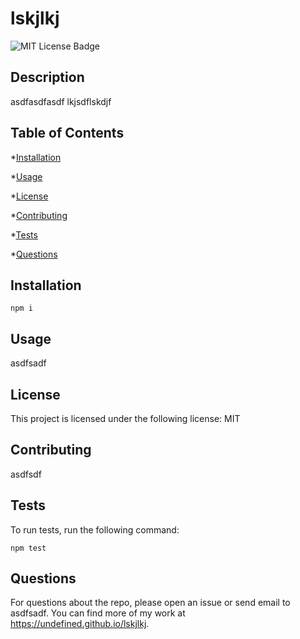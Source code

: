 
  
  # lskjlkj
  
  ![MIT License Badge](https://img.shields.io/badge/license-MIT-green)
  
  ## Description

  asdfasdfasdf lkjsdflskdjf

  ## Table of Contents

  *[Installation](#installation)

  *[Usage](#usage)

  *[License](#license)

  *[Contributing](#contributing)

  *[Tests](#tests)

  *[Questions](#questions)

  ## Installation

  ```
  npm i
  ```

  ## Usage

  asdfsadf

  ## License

  This project is licensed under the following license:
  MIT

  ## Contributing

  asdfsdf

  ## Tests

  To run tests, run the following command:
  ```
  npm test
  ```

  ## Questions 

  For questions about the repo, please open an issue or send email to asdfsadf.
  You can find more of my work at <https://undefined.github.io/lskjlkj>.
